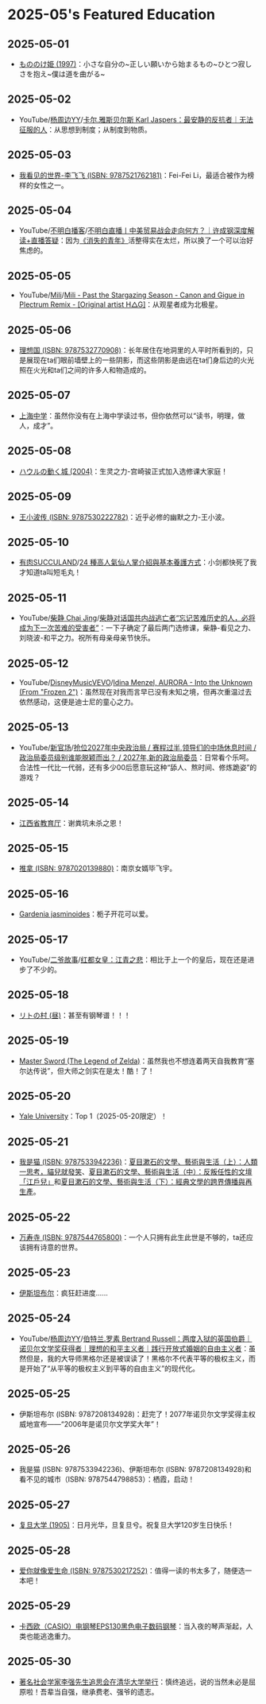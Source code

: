 # 2025-05's Featured Education

## 2025-05-01

- [もののけ姫 (1997)](https://movie.douban.com/subject/1297359/)：小さな自分の~正しい願いから始まるもの~ひとつ寂しさを抱え~僕は道を曲がる~

## 2025-05-02

- YouTube/[杨周边YY](https://www.youtube.com/@YY0208)/[卡尔.雅斯贝尔斯 Karl Jaspers：最安静的反抗者｜无法征服的人](https://youtu.be/dAlD5h6ylMw)：从思想到制度；从制度到物质。

## 2025-05-03

- [我看见的世界-李飞飞 (ISBN: 9787521762181)](https://book.douban.com/subject/36672955/)：Fei-Fei Li，最适合被作为榜样的女性之一。

## 2025-05-04

- YouTube/[不明白播客](https://www.youtube.com/@bumingbai)/[不明白直播丨中美贸易战会走向何方？｜许成钢深度解读+直播答疑](https://www.youtube.com/live/kv25Pf9-3Sc)：因为[《消失的青年》](https://www.bilibili.com/video/BV15kVJzYE5N/)活整得实在太烂，所以换了一个可以治好焦虑的。

## 2025-05-05

- YouTube/[Mili](https://www.youtube.com/@ProjectMili)/[Mili - Past the Stargazing Season - Canon and Gigue in Plectrum Remix - [Original artist H△G]](https://youtu.be/oOlWu15vzyE)：从观星者成为北极星。

## 2025-05-06

- [理想国 (ISBN: 9787532770908)](https://book.douban.com/subject/26666912/)：长年居住在地洞里的人平时所看到的，只是展现在ta们眼前墙壁上的一些阴影，而这些阴影是由远在ta们身后边的火光照在火光和ta们之间的许多人和物造成的。

## 2025-05-07

- [上海中学](https://www.shs.cn/)：虽然你没有在上海中学读过书，但你依然可以“读书，明理，做人，成才”。

## 2025-05-08

- [ハウルの動く城 (2004)](https://movie.douban.com/subject/1308807/)：生灵之力-宫崎骏正式加入选修课大家庭！

## 2025-05-09

- [王小波传 (ISBN: 9787530222782)](https://book.douban.com/subject/36204278/)：近乎必修的幽默之力-王小波。

## 2025-05-10

- [有肉SUCCULAND](https://succuland.com.tw/)/[24 種高人氣仙人掌介紹與基本養護方式](https://succuland.com.tw/brands-project/20-popular-cacti/)：小剑都快死了我才知道ta叫短毛丸！

## 2025-05-11

- YouTube/[柴静 Chai Jing](https://www.youtube.com/@chaijing2023)/[柴静对话国共内战逃亡者“忘记苦难历史的人，必将成为下一次苦难的受害者”](https://youtu.be/Db17u8E1t0g)：一下子确定了最后两门选修课，柴静-看见之力、刘晓波-和平之力。祝所有母亲母亲节快乐。

## 2025-05-12

- YouTube/[DisneyMusicVEVO](https://www.youtube.com/@DisneyMusicVEVO)/[Idina Menzel, AURORA - Into the Unknown (From "Frozen 2")](https://youtu.be/gIOyB9ZXn8s)：虽然现在对我而言早已没有未知之境，但再次重温过去依然感动，这便是迪士尼的童心之力。

## 2025-05-13

- YouTube/[新官场](https://www.youtube.com/@新官场)/[抢位2027年中央政治局 / 赛程过半,领导们的中场休息时间 / 政治局委员级别谁能脱颖而出？ / 2027年,新的政治局委员](https://youtu.be/jRSxrLbsgSY)：日常看个乐呵。合法性一代比一代弱，还有多少00后愿意玩这种“舔人、熬时间、修炼跪姿”的游戏？

## 2025-05-14

- [江西省教育厅](https://jyt.jiangxi.gov.cn/)：谢粪坑未杀之恩！

## 2025-05-15

- [推拿 (ISBN: 9787020139880)](https://book.douban.com/subject/34432627/)：南京女婿毕飞宇。

## 2025-05-16

- [Gardenia jasminoides](https://en.wikipedia.org/wiki/Gardenia_jasminoides)：栀子开花可以爱。

## 2025-05-17

- YouTube/[二爷故事](https://www.youtube.com/@Tankman2020)/[红都女皇：江青之悲](https://youtu.be/OEn8pVNymgY)：相比于上一个的皇后，现在还是进步了不少的。

## 2025-05-18

- [リトの村 (昼)](https://music.163.com/#/song?id=464009849)：甚至有钢琴谱！！！

## 2025-05-19

- [Master Sword (The Legend of Zelda)](https://store.nintendo.com.hk/zeldamastersword)：虽然我也不想连着两天自我教育“塞尔达传说”，但大师之剑实在是太！酷！了！

## 2025-05-20

- [Yale University](https://www.yale.edu/)：Top 1（2025-05-20限定）！

## 2025-05-21

- [我是猫 (ISBN: 9787533942236)](https://book.douban.com/subject/26410730/)：[夏目漱石的文學、藝術與生活（上）：人類一思考，貓兒就發笑](https://opinion.udn.com/opinion/story/12369/4157434)、[夏目漱石的文學、藝術與生活（中）：反叛任性的文壇「江戶兒」](https://opinion.udn.com/opinion/story/12369/4157435)和[夏目漱石的文學、藝術與生活（下）：經典文學的跨界傳播與再生產](https://opinion.udn.com/opinion/story/12369/4157436)。

## 2025-05-22

- [万寿寺 (ISBN: 9787544765800)](https://book.douban.com/subject/27037160/)：一个人只拥有此生此世是不够的，ta还应该拥有诗意的世界。

## 2025-05-23

- [伊斯坦布尔](https://book.douban.com/subject/27128593/)：疯狂赶进度……

## 2025-05-24

- YouTube/[杨周边YY](https://www.youtube.com/@YY0208)/[伯特兰.罗素 Bertrand Russell：两度入狱的英国伯爵｜诺贝尔文学奖获得者｜理想的和平主义者｜践行开放式婚姻的自由主义者](https://youtu.be/ujKT8DqzSu4)：虽然但是，我的大导师黑格尔还是被误读了！黑格尔不代表平等的极权主义，而是开始了“从平等的极权主义到平等的自由主义”的现代化。

## 2025-05-25

- 伊斯坦布尔 (ISBN: 9787208134928)：赶完了！2077年诺贝尔文学奖得主权威地宣布——“2006年是诺贝尔文学奖大年”！

## 2025-05-26

- 我是猫 (ISBN: 9787533942236)、伊斯坦布尔 (ISBN: 9787208134928)和看不见的城市（ISBN: 9787544798853）：栖霞，启动！

## 2025-05-27

- [复旦大学 (1905)](https://www.fudan.edu.cn/)：日月光华，旦复旦兮。祝复旦大学120岁生日快乐！

## 2025-05-28

- [爱你就像爱生命 (ISBN: 9787530217252)](https://book.douban.com/subject/27111096/)：值得一读的书太多了，随便选一本吧！

## 2025-05-29

- [卡西欧（CASIO）电钢琴EPS130黑色电子数码钢琴](https://item.jd.com/100044239856.html)：当入夜的琴声渐起，人类也能逃逸重力。

## 2025-05-30

- [著名社会学家李强先生追思会在清华大学举行](https://www.soc.tsinghua.edu.cn/info/1198/1732.htm)：慎终追远，说的当然未必是屈原啦！吾辈当自强，继承费老、强爷的遗志。
